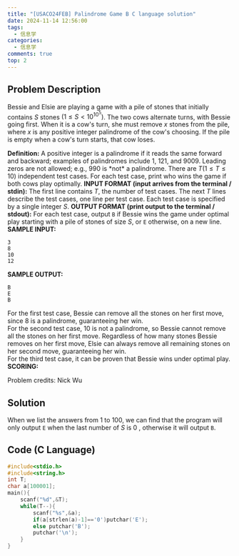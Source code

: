 ```yaml
---
title: "[USACO24FEB] Palindrome Game B C language solution"
date: 2024-11-14 12:56:00
tags:
  - 信息学
categories:
  - 信息学
comments: true
top: 2
---
```

## Problem Description

Bessie and Elsie are playing a game with a pile of stones that initially contains $S$ stones $(1\le S<10^{10^{5}})$. The two cows alternate turns, with Bessie going first. When it is a cow's turn, she must remove $x$ stones from the pile, where $x$ is any positive integer palindrome of the cow's choosing. If the pile is empty when a cow's turn starts, that cow loses.
<!-- more -->
**Definition:** A positive integer is a palindrome if it reads the same forward and backward; examples of palindromes include $1$, $121$, and $9009$. Leading zeros are not allowed; e.g., $990$ is \*not* a palindrome.
There are $T (1\le T\le 10)$ independent test cases. For each test case, print who wins the game if both cows play optimally.
**INPUT FORMAT (input arrives from the terminal / stdin):**
The first line contains $T$, the number of test cases. The next $T$ lines describe the test cases, one line per test case.
Each test case is specified by a single integer $S$.
**OUTPUT FORMAT (print output to the terminal / stdout):**
For each test case, output `B` if Bessie wins the game under optimal play starting with a pile of stones of size $S$, or `E` otherwise, on a new line.
**SAMPLE INPUT:**

```
3
8
10
12
```

**SAMPLE OUTPUT:**

```
B
E
B
```

For the first test case, Bessie can remove all the stones on her first move, since $8$ is a palindrome, guaranteeing her win.\
For the second test case, $10$ is not a palindrome, so Bessie cannot remove all the stones on her first move. Regardless of how many stones Bessie removes on her first move, Elsie can always remove all remaining stones on her second move, guaranteeing her win.\
For the third test case, it can be proven that Bessie wins under optimal play.
**SCORING:**

Problem credits: Nick Wu

## Solution

When we list the answers from $1$ to $100$, we can find that the program will only output `E` when the last number of $S$ is $0$ , otherwise it will output `B`.

## Code (C Language)

```c
#include<stdio.h>
#include<string.h>
int T;
char a[100001];
main(){
	scanf("%d",&T);
	while(T--){
		scanf("%s",&a);
		if(a[strlen(a)-1]=='0')putchar('E');
		else putchar('B');
		putchar('\n');
	}
}
```

